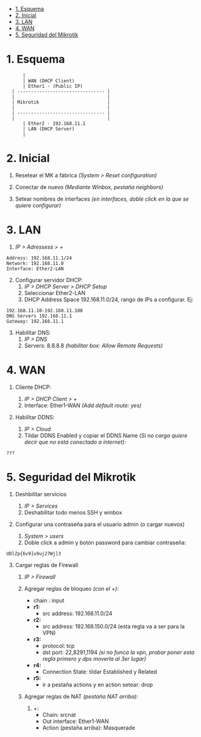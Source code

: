 - [1. Esquema](#1-esquema)
- [2. Inicial](#2-inicial)
- [3. LAN](#3-lan)
- [4. WAN](#4-wan)
- [5. Seguridad del Mikrotik](#5-seguridad-del-mikrotik)

# 1. Esquema
~~~
	  |				  
	  | WAN (DHCP Client)		     
	  | Ether1 - (Public IP)             
  | -------------------------------- |
  |                                  |
  | Mikrotik                         |
  |                                  |
  | -------------------------------- |
  |                                  |
	  | Ether2 - 192.168.11.1            
	  | LAN (DHCP Server)                
	  |                                  
~~~		
  
# 2. Inicial

1. Resetear el MK a fábrica _(System > Reset configuration)_

2. Conectar de nuevo _(Mediante Winbox, pestaña neighbors)_

3. Setear nombres de interfaces _(en interfaces, doble click en la que se quiere configurar)_
   
# 3. LAN
1. _IP > Adressess > +_
~~~
Address: 192.168.11.1/24
Network: 192.168.11.0
Interface: Ether2-LAN 
~~~

2. Configurar servidor DHCP:
   1. _IP > DHCP Server > DHCP Setup_
   2. Seleccionar Ether2-LAN
   3. DHCP Address Space 192.168.11.0/24, rango de IPs a configurar. Ej: 
~~~
192.168.11.10-192.168.11.100
DNS Servers 192.168.11.1
Gateway: 192.168.11.1
~~~

3. Habilitar DNS:
   1. _IP > DNS_
   2. Servers: 8.8.8.8 _(habilitar box: Allow Remote Requests)_
   
# 4. WAN
1. Cliente DHCP:
   1. _IP > DHCP Client > +_
   2. Interface: Ether1-WAN _(Add default route: yes)_

2. Habilitar DDNS:
   1. _IP > Cloud_
   2. Tildar DDNS Enabled y copiar el DDNS Name _(Si no carga quiere decir que no está conectado a internet)_:
~~~
???
~~~

# 5. Seguridad del Mikrotik

1. Deshbilitar servicios
   1. _IP > Services_ 
   2. Deshabilitar todo menos SSH y winbox

2. Configurar una contraseña para el usuario admin (o cargar nuevos)
   1. _System > users_
   2. Doble click a admin y botón password para cambiar contraseña:
~~~
UDlZp{6v9]u9uj27Wj]3
~~~

3. Cargar reglas de Firewall
   1. _IP > Firewall_
   2. Agregar reglas de bloqueo _(con el +)_:
      - chain : input
      - **r1:**	
        - src address: 192.168.11.0/24
      -	**r2:**
        - src address: 192.168.150.0/24 (esta regla va a ser para la VPN)
      -	**r3:**
        - protocol: tcp
        - dst port: 22,8291,1194 _(si no funca la vpn, probar poner esta regla primero y dps moverla al 3er lugar)_
      - **r4:** 
        - Connection State: tildar Established y Related
      - **r5:** 
        - ir a pestaña actions y en action setear: drop

   3. Agregar reglas de NAT _(pestaña NAT arriba)_:
      1.  +:
          - Chain: srcnat
          - Out interface: Ether1-WAN
          - Action (pestaña arriba): Masquerade	


    
